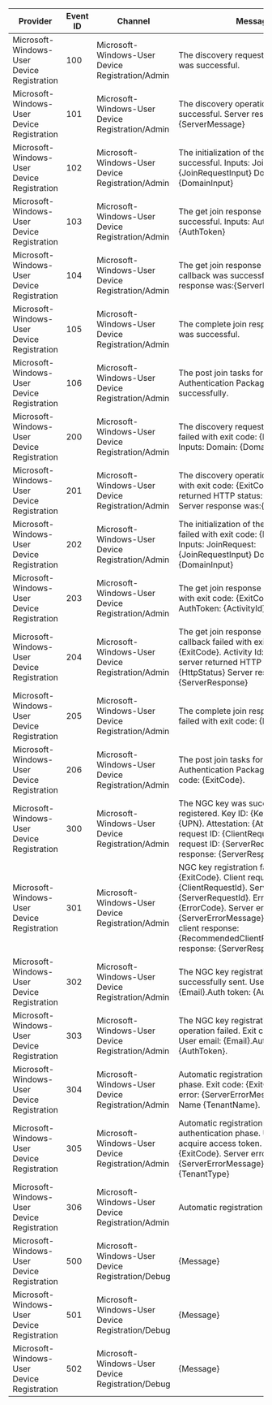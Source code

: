 Provider                                    |  Event ID  |  Channel                                           |  Message
--------------------------------------------|------------|----------------------------------------------------|-------------------------------------------------------------------------------------------------------------------------------------------------------------------------------------------------------------------------------------------------------------------------------------------------
Microsoft-Windows-User Device Registration  |  100       |  Microsoft-Windows-User Device Registration/Admin  |  The discovery request send operation was successful.
Microsoft-Windows-User Device Registration  |  101       |  Microsoft-Windows-User Device Registration/Admin  |  The discovery operation callback was successful. Server response was: {ServerMessage}
Microsoft-Windows-User Device Registration  |  102       |  Microsoft-Windows-User Device Registration/Admin  |  The initialization of the join request was successful. Inputs: JoinRequest: {JoinRequestInput} Domain:{DomainInput}
Microsoft-Windows-User Device Registration  |  103       |  Microsoft-Windows-User Device Registration/Admin  |  The get join response operation was successful. Inputs: AuthToken: {AuthToken}
Microsoft-Windows-User Device Registration  |  104       |  Microsoft-Windows-User Device Registration/Admin  |  The get join response operation callback was successful. Server response was:{ServerResponse}
Microsoft-Windows-User Device Registration  |  105       |  Microsoft-Windows-User Device Registration/Admin  |  The complete join response operation was successful.
Microsoft-Windows-User Device Registration  |  106       |  Microsoft-Windows-User Device Registration/Admin  |  The post join tasks for the AAD Authentication Package completed successfully.
Microsoft-Windows-User Device Registration  |  200       |  Microsoft-Windows-User Device Registration/Admin  |  The discovery request send operation failed with exit code: {ExitCode}. Inputs: Domain: {Domain}
Microsoft-Windows-User Device Registration  |  201       |  Microsoft-Windows-User Device Registration/Admin  |  The discovery operation callback failed with exit code: {ExitCode}. The server returned HTTP status: {HttpStatus}. Server response was:{ServerMessage}
Microsoft-Windows-User Device Registration  |  202       |  Microsoft-Windows-User Device Registration/Admin  |  The initialization of the join request failed with exit code: {ExitCode}. Inputs: JoinRequest: {JoinRequestInput}  Domain:{DomainInput}
Microsoft-Windows-User Device Registration  |  203       |  Microsoft-Windows-User Device Registration/Admin  |  The get join response operation failed with exit code: {ExitCode}. Inputs: AuthToken: {ActivityId}
Microsoft-Windows-User Device Registration  |  204       |  Microsoft-Windows-User Device Registration/Admin  |  The get join response operation callback failed with exit code: {ExitCode}. Activity Id: {ActivityId} The server returned HTTP status: {HttpStatus} Server response was: {ServerResponse}
Microsoft-Windows-User Device Registration  |  205       |  Microsoft-Windows-User Device Registration/Admin  |  The complete join response operation failed with exit code: {ExitCode}.
Microsoft-Windows-User Device Registration  |  206       |  Microsoft-Windows-User Device Registration/Admin  |  The post join tasks for the AAD Authentication Package failed with exit code: {ExitCode}.
Microsoft-Windows-User Device Registration  |  300       |  Microsoft-Windows-User Device Registration/Admin  |  The NGC key was successfully registered. Key ID: {KeyId}. UPN: {UPN}. Attestation: {Attestation}. Client request ID: {ClientRequestId}. Server request ID: {ServerRequestId}.Server response: {ServerResponse}
Microsoft-Windows-User Device Registration  |  301       |  Microsoft-Windows-User Device Registration/Admin  |  NGC key registration failed. Exit code: {ExitCode}. Client request ID: {ClientRequestId}. Server request ID: {ServerRequestId}. Error code: {ErrorCode}. Server error message: {ServerErrorMessage}. Recommended client response: {RecommendedClientResponse}.Server response: {ServerResponse}
Microsoft-Windows-User Device Registration  |  302       |  Microsoft-Windows-User Device Registration/Admin  |  The NGC key registration request was successfully sent. User email: {Email}.Auth token: {AuthToken}.
Microsoft-Windows-User Device Registration  |  303       |  Microsoft-Windows-User Device Registration/Admin  |  The NGC key registration initialization operation failed. Exit code: {ExitCode}. User email: {Email}.Auth token: {AuthToken}.
Microsoft-Windows-User Device Registration  |  304       |  Microsoft-Windows-User Device Registration/Admin  |  Automatic registration failed at join phase.  Exit code: {ExitCode}. Server error: {ServerErrorMessage}. Tenant Name {TenantName}.
Microsoft-Windows-User Device Registration  |  305       |  Microsoft-Windows-User Device Registration/Admin  |  Automatic registration failed at authentication phase.  Unable to acquire access token.  Exit code: {ExitCode}. Server error: {ServerErrorMessage}. Tenant Type: {TenantType}
Microsoft-Windows-User Device Registration  |  306       |  Microsoft-Windows-User Device Registration/Admin  |  Automatic registration Succeeded.
Microsoft-Windows-User Device Registration  |  500       |  Microsoft-Windows-User Device Registration/Debug  |  {Message}
Microsoft-Windows-User Device Registration  |  501       |  Microsoft-Windows-User Device Registration/Debug  |  {Message}
Microsoft-Windows-User Device Registration  |  502       |  Microsoft-Windows-User Device Registration/Debug  |  {Message}